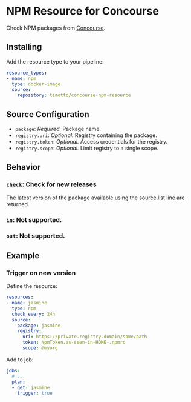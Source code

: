 # NPM Resource for Concourse

Check NPM packages from [Concourse](https://concourse.ci/).

## Installing

Add the resource type to your pipeline:

```yaml
resource_types:
- name: npm
  type: docker-image
  source:
    repository: timotto/concourse-npm-resource
```

## Source Configuration

* `package`: *Required.* Package name.
* `registry.uri`: *Optional.* Registry containing the package.
* `registry.token`: *Optional.* Access credentials for the registry.
* `registry.scope`: *Optional.* Limit registry to a single scope.

## Behavior

### `check`: Check for new releases

The latest version of the package available using the source.list line are returned.

### `in`: Not supported.

### `out`: Not supported.

## Example

### Trigger on new version

Define the resource:

```yaml
resources:
- name: jasmine
  type: npm
  check_every: 24h
  source:
    package: jasmine
    registry:
      uri: https://private.registry.domain/some/path
      token: NpmToken.as-seen-in-HOME-.npmrc
      scope: @myorg
```

Add to job:

```yaml
jobs:
  # ...
  plan:
  - get: jasmine
    trigger: true
```
